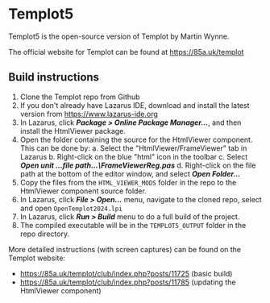 # Templot5

Templot5 is the open-source version of Templot by Martin Wynne.

The official website for Templot can be found at https://85a.uk/templot

## Build instructions

1. Clone the Templot repo from Github
2. If you don't already have Lazarus IDE, download and install the latest version from https://www.lazarus-ide.org
3. In Lazarus, click **_Package > Online Package Manager..._**, and then install the HtmlViewer package.
4. Open the folder containing the source for the HtmlViewer component. This can be done by:
   a. Select the "HtmlViewer/FrameViewer" tab in Lazarus
   b. Right-click on the blue "html" icon in the toolbar
   c. Select **_Open unit ...file path...\FrameViewerReg.pas_**
   d. Right-click on the file path at the bottom of the editor window, and select **_Open Folder..._**
5. Copy the files from the `HTML_VIEWER_MODS` folder in the repo to the HtmlViewer component source folder.
6. In Lazarus, click **_File > Open..._** menu, navigate to the cloned repo, select and open `OpenTemplot2024.lpi`
7. In Lazarus, click **_Run > Build_** menu to do a full build of the project.
8. The compiled executable will be in the `TEMPLOT5_OUTPUT` folder in the repo directory.

More detailed instructions (with screen captures) can be found on the Templot website:
* https://85a.uk/templot/club/index.php?posts/11725 (basic build)
* https://85a.uk/templot/club/index.php?posts/11785 (updating the HtmlViewer component)


